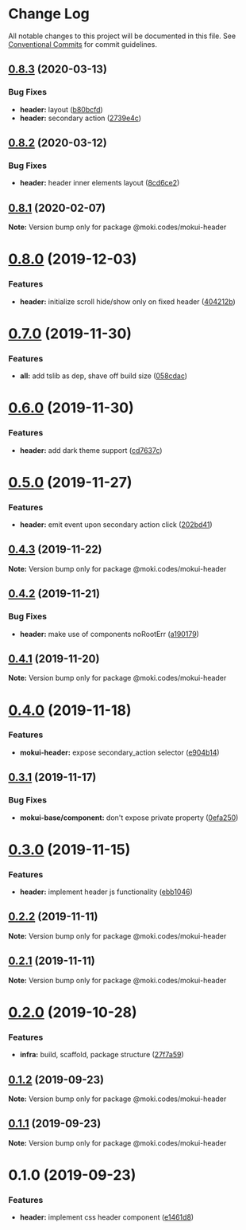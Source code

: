 # Change Log

All notable changes to this project will be documented in this file.
See [Conventional Commits](https://conventionalcommits.org) for commit guidelines.

## [0.8.3](https://github.com/moki/mokui/compare/@moki.codes/mokui-header@0.8.2...@moki.codes/mokui-header@0.8.3) (2020-03-13)


### Bug Fixes

* **header:** layout ([b80bcfd](https://github.com/moki/mokui/commit/b80bcfd9365889130a1bd6318ddf2d8f39c4aa39))
* **header:** secondary action ([2739e4c](https://github.com/moki/mokui/commit/2739e4c72891dabbfcdf1f9a42204e2bf4a3cb61))





## [0.8.2](https://github.com/moki/mokui/compare/@moki.codes/mokui-header@0.8.1...@moki.codes/mokui-header@0.8.2) (2020-03-12)


### Bug Fixes

* **header:** header inner elements layout ([8cd6ce2](https://github.com/moki/mokui/commit/8cd6ce2f9dffad7395e4e990f0631d395b237677))





## [0.8.1](https://github.com/moki/mokui/compare/@moki.codes/mokui-header@0.8.0...@moki.codes/mokui-header@0.8.1) (2020-02-07)

**Note:** Version bump only for package @moki.codes/mokui-header





# [0.8.0](https://github.com/moki/mokui/compare/@moki.codes/mokui-header@0.7.0...@moki.codes/mokui-header@0.8.0) (2019-12-03)


### Features

* **header:** initialize scroll hide/show only on fixed header ([404212b](https://github.com/moki/mokui/commit/404212b77ce46a98587592d8c99845ad975373ac))





# [0.7.0](https://github.com/moki/mokui/compare/@moki.codes/mokui-header@0.6.0...@moki.codes/mokui-header@0.7.0) (2019-11-30)


### Features

* **all:** add tslib as dep, shave off build size ([058cdac](https://github.com/moki/mokui/commit/058cdac5f625b4ac346a28b6c12e0a3998599f0f))





# [0.6.0](https://github.com/moki/mokui/compare/@moki.codes/mokui-header@0.5.0...@moki.codes/mokui-header@0.6.0) (2019-11-30)


### Features

* **header:** add dark theme support ([cd7637c](https://github.com/moki/mokui/commit/cd7637c3524e5effbee7440c10054c2656fb032f))





# [0.5.0](https://github.com/moki/mokui/compare/@moki.codes/mokui-header@0.4.3...@moki.codes/mokui-header@0.5.0) (2019-11-27)


### Features

* **header:** emit event upon secondary action click ([202bd41](https://github.com/moki/mokui/commit/202bd41c58ce506bbdb67ec64100c4dfe42f6e14))





## [0.4.3](https://github.com/moki/mokui/compare/@moki.codes/mokui-header@0.4.2...@moki.codes/mokui-header@0.4.3) (2019-11-22)

**Note:** Version bump only for package @moki.codes/mokui-header





## [0.4.2](https://github.com/moki/mokui/compare/@moki.codes/mokui-header@0.4.1...@moki.codes/mokui-header@0.4.2) (2019-11-21)


### Bug Fixes

* **header:** make use of components noRootErr ([a190179](https://github.com/moki/mokui/commit/a190179c3063cc3fdb09b780f936eb88f99328ab))





## [0.4.1](https://github.com/moki/mokui/compare/@moki.codes/mokui-header@0.4.0...@moki.codes/mokui-header@0.4.1) (2019-11-20)

**Note:** Version bump only for package @moki.codes/mokui-header





# [0.4.0](https://github.com/moki/mokui/compare/@moki.codes/mokui-header@0.3.1...@moki.codes/mokui-header@0.4.0) (2019-11-18)


### Features

* **mokui-header:** expose secondary_action selector ([e904b14](https://github.com/moki/mokui/commit/e904b14bd1c83592799e74562308b7a36fd44eeb))





## [0.3.1](https://github.com/moki/mokui/compare/@moki.codes/mokui-header@0.3.0...@moki.codes/mokui-header@0.3.1) (2019-11-17)


### Bug Fixes

* **mokui-base/component:** don't expose private property ([0efa250](https://github.com/moki/mokui/commit/0efa250355de8013fad45fc57ba052b9ca567845))





# [0.3.0](https://github.com/moki/mokui/compare/@moki.codes/mokui-header@0.2.2...@moki.codes/mokui-header@0.3.0) (2019-11-15)


### Features

* **header:** implement header js functionality ([ebb1046](https://github.com/moki/mokui/commit/ebb1046))





## [0.2.2](https://github.com/moki/mokui/compare/@moki.codes/mokui-header@0.2.1...@moki.codes/mokui-header@0.2.2) (2019-11-11)

**Note:** Version bump only for package @moki.codes/mokui-header





## [0.2.1](https://github.com/moki/mokui/compare/@moki.codes/mokui-header@0.2.0...@moki.codes/mokui-header@0.2.1) (2019-11-11)

**Note:** Version bump only for package @moki.codes/mokui-header





# [0.2.0](https://github.com/moki/mokui/compare/@moki.codes/mokui-header@0.1.2...@moki.codes/mokui-header@0.2.0) (2019-10-28)


### Features

* **infra:** build, scaffold, package structure ([27f7a59](https://github.com/moki/mokui/commit/27f7a59))





## [0.1.2](https://github.com/moki/mokui/compare/@moki.codes/mokui-header@0.1.1...@moki.codes/mokui-header@0.1.2) (2019-09-23)

**Note:** Version bump only for package @moki.codes/mokui-header





## [0.1.1](https://github.com/moki/mokui/compare/@moki.codes/mokui-header@0.1.0...@moki.codes/mokui-header@0.1.1) (2019-09-23)

**Note:** Version bump only for package @moki.codes/mokui-header





# 0.1.0 (2019-09-23)


### Features

* **header:** implement css header component ([e1461d8](https://github.com/moki/mokui/commit/e1461d8))
